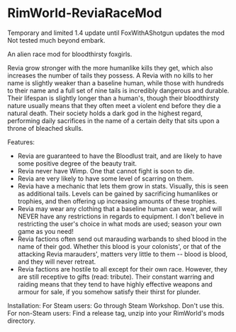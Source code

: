 # RimWorld-ReviaRaceMod
Temporary and limited 1.4 update until FoxWithAShotgun updates the mod
Not tested much beyond embark.

An alien race mod for bloodthirsty foxgirls.

Revia grow stronger with the more humanlike kills they get, which also increases the number of tails they possess. A Revia with no kills to her name is slightly weaker than a baseline human, while those with hundreds to their name and a full set of nine tails is incredibly dangerous and durable. Their lifespan is slightly longer than a human's, though their bloodthirsty nature usually means that they often meet a violent end before they die a natural death. Their society holds a dark god in the highest regard, performing daily sacrifices in the name of a certain deity that sits upon a throne of bleached skulls.

Features:
- Revia are guaranteed to have the Bloodlust trait, and are likely to have some positive degree of the beauty trait.
- Revia never have Wimp. One that cannot fight is soon to die.
- Revia are very likely to have some level of scarring on them.
- Revia have a mechanic that lets them grow in stats. Visually, this is seen as additional tails. Levels can be gained by sacrificing humanlikes or trophies, and then offering up increasing amounts of these trophies.
- Revia may wear any clothing that a baseline human can wear, and will NEVER have any restrictions in regards to equipment. I don't believe in restricting the user's choice in what mods are used; season your own game as you need!
- Revia factions often send out marauding warbands to shed blood in the name of their god. Whether this blood is your colonists', or that of the attacking Revia marauders', matters very little to them -- blood is blood, and they will never retreat.
- Revia factions are hostile to all except for their own race. However, they are still receptive to gifts (read: tribute). Their constant warring and raiding means that they tend to have highly effective weapons and armour for sale, if you somehow satisfy their thirst for plunder.

Installation:
For Steam users: Go through Steam Workshop. Don't use this.
For non-Steam users: Find a release tag, unzip into your RimWorld's mods directory.
